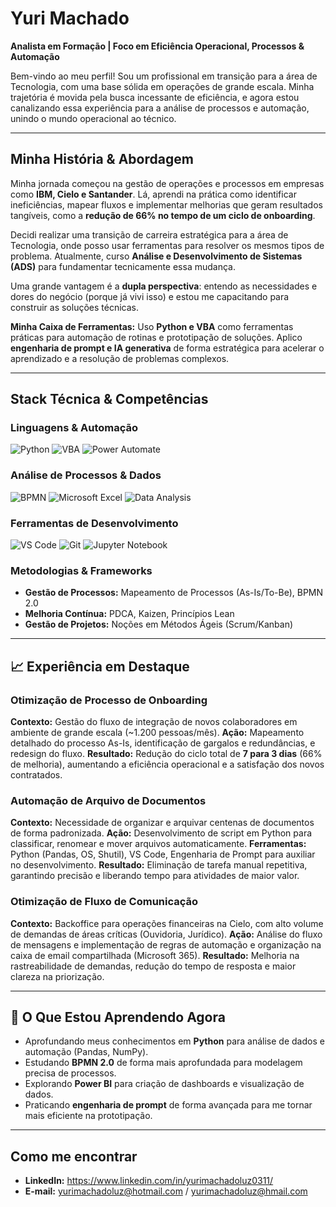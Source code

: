 # Yuri Machado

**Analista em Formação | Foco em Eficiência Operacional, Processos & Automação**

Bem-vindo ao meu perfil! Sou um profissional em transição para a área de Tecnologia, com uma base sólida em operações de grande escala. Minha trajetória é movida pela busca incessante de eficiência, e agora estou canalizando essa experiência para a análise de processos e automação, unindo o mundo operacional ao técnico.

---

## Minha História & Abordagem

Minha jornada começou na gestão de operações e processos em empresas como **IBM, Cielo e Santander**. Lá, aprendi na prática como identificar ineficiências, mapear fluxos e implementar melhorias que geram resultados tangíveis, como a **redução de 66% no tempo de um ciclo de onboarding**.

Decidi realizar uma transição de carreira estratégica para a área de Tecnologia, onde posso usar ferramentas para resolver os mesmos tipos de problema. Atualmente, curso **Análise e Desenvolvimento de Sistemas (ADS)** para fundamentar tecnicamente essa mudança.

Uma grande vantagem é a **dupla perspectiva**: entendo as necessidades e dores do negócio (porque já vivi isso) e estou me capacitando para construir as soluções técnicas.

**Minha Caixa de Ferramentas:** Uso **Python e VBA** como ferramentas práticas para automação de rotinas e prototipação de soluções. Aplico **engenharia de prompt e IA generativa** de forma estratégica para acelerar o aprendizado e a resolução de problemas complexos.

---

## Stack Técnica & Competências

### Linguagens & Automação
![Python](https://img.shields.io/badge/Python-3776AB?style=for-the-badge&logo=python&logoColor=white)
![VBA](https://img.shields.io/badge/VBA-217346?style=for-the-badge&logo=microsoft-excel&logoColor=white)
![Power Automate](https://img.shields.io/badge/Power_Automate-0066FF?style=for-the-badge&logo=microsoft-power-automate&logoColor=white)

### Análise de Processos & Dados
![BPMN](https://img.shields.io/badge/BPMN-2.0-FF6B6B?style=for-the-badge)
![Microsoft Excel](https://img.shields.io/badge/Excel-Avançado-217346?style=for-the-badge&logo=microsoft-excel&logoColor=white)
![Data Analysis](https://img.shields.io/badge/Análise_de_Dados-008080?style=for-the-badge)

### Ferramentas de Desenvolvimento
![VS Code](https://img.shields.io/badge/VS_Code-007ACC?style=for-the-badge&logo=visual-studio-code&logoColor=white)
![Git](https://img.shields.io/badge/Git-F05032?style=for-the-badge&logo=git&logoColor=white)
![Jupyter Notebook](https://img.shields.io/badge/Jupyter-F37626?style=for-the-badge&logo=jupyter&logoColor=white)

### Metodologias & Frameworks
- **Gestão de Processos:** Mapeamento de Processos (As-Is/To-Be), BPMN 2.0
- **Melhoria Contínua:** PDCA, Kaizen, Princípios Lean
- **Gestão de Projetos:** Noções em Métodos Ágeis (Scrum/Kanban)

---

## 📈 Experiência em Destaque

### **Otimização de Processo de Onboarding**
**Contexto:** Gestão do fluxo de integração de novos colaboradores em ambiente de grande escala (~1.200 pessoas/mês).
**Ação:** Mapeamento detalhado do processo As-Is, identificação de gargalos e redundâncias, e redesign do fluxo.
**Resultado:** Redução do ciclo total de **7 para 3 dias** (66% de melhoria), aumentando a eficiência operacional e a satisfação dos novos contratados.

### **Automação de Arquivo de Documentos**
**Contexto:** Necessidade de organizar e arquivar centenas de documentos de forma padronizada.
**Ação:** Desenvolvimento de script em Python para classificar, renomear e mover arquivos automaticamente.
**Ferramentas:** Python (Pandas, OS, Shutil), VS Code, Engenharia de Prompt para auxiliar no desenvolvimento.
**Resultado:** Eliminação de tarefa manual repetitiva, garantindo precisão e liberando tempo para atividades de maior valor.

### **Otimização de Fluxo de Comunicação**
**Contexto:** Backoffice para operações financeiras na Cielo, com alto volume de demandas de áreas críticas (Ouvidoria, Jurídico).
**Ação:** Análise do fluxo de mensagens e implementação de regras de automação e organização na caixa de email compartilhada (Microsoft 365).
**Resultado:** Melhoria na rastreabilidade de demandas, redução do tempo de resposta e maior clareza na priorização.

---

## 🌱 O Que Estou Aprendendo Agora

- Aprofundando meus conhecimentos em **Python** para análise de dados e automação (Pandas, NumPy).
- Estudando **BPMN 2.0** de forma mais aprofundada para modelagem precisa de processos.
- Explorando **Power BI** para criação de dashboards e visualização de dados.
- Praticando **engenharia de prompt** de forma avançada para me tornar mais eficiente na prototipação.

---

## Como me encontrar

- **LinkedIn:** https://www.linkedin.com/in/yurimachadoluz0311/
- **E-mail:** yurimachadoluz@hotmail.com / yurimachadoluz@hmail.com

